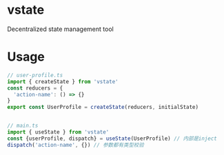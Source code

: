 # vstate
Decentralized state management tool

# Usage
```js
// user-profile.ts
import { createState } from 'vstate'
const reducers = {
  'action-name': () => {}
}
export const UserProfile = createState(reducers, initialState)


// main.ts
import { useState } from 'vstate'
const {userProfile, dispatch} = useState(UserProfile) // 内部是inject
dispatch('action-name', {}) // 参数都有类型校验

```
